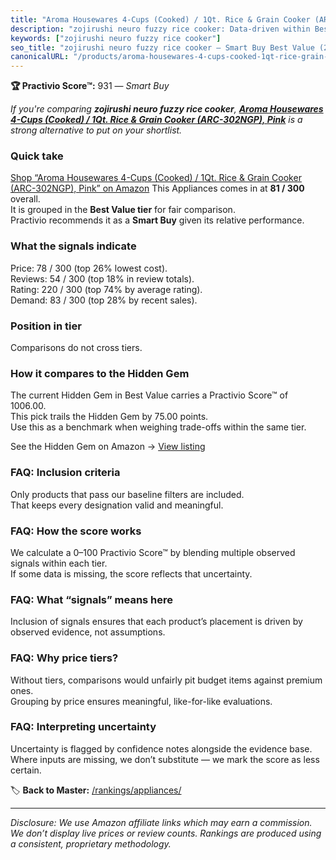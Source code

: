 ```yaml
---
title: "Aroma Housewares 4-Cups (Cooked) / 1Qt. Rice & Grain Cooker (ARC-302NGP), Pink"
description: "zojirushi neuro fuzzy rice cooker: Data-driven within Best Value ranking using the Practivio Score™. Positioned by quality, value, demand, findability, momentu…"
keywords: ["zojirushi neuro fuzzy rice cooker"]
seo_title: "zojirushi neuro fuzzy rice cooker — Smart Buy Best Value (2025)"
canonicalURL: "/products/aroma-housewares-4-cups-cooked-1qt-rice-grain-cooker-arc-302ngp-pink-B098BVDKYK/"
---
```


**🏆 Practivio Score™:** 931 — _Smart Buy_


*If you're comparing **zojirushi neuro fuzzy rice cooker**, **[Aroma Housewares 4-Cups (Cooked) / 1Qt. Rice & Grain Cooker (ARC-302NGP), Pink](https://www.amazon.com/dp/B098BVDKYK?tag=practivio-20)** is a strong alternative to put on your shortlist.*
### Quick take
[Shop “Aroma Housewares 4-Cups (Cooked) / 1Qt. Rice & Grain Cooker (ARC-302NGP), Pink” on Amazon](https://www.amazon.com/dp/B098BVDKYK?tag=practivio-20)
This Appliances comes in at **81 / 300** overall.  
It is grouped in the **Best Value tier** for fair comparison.  
Practivio recommends it as a **Smart Buy** given its relative performance.

### What the signals indicate
Price: 78 / 300 (top 26% lowest cost).  
Reviews: 54 / 300 (top 18% in review totals).  
Rating: 220 / 300 (top 74% by average rating).  
Demand: 83 / 300 (top 28% by recent sales).

### Position in tier
Comparisons do not cross tiers.

### How it compares to the Hidden Gem
The current Hidden Gem in Best Value carries a Practivio Score™ of 1006.00.  
This pick trails the Hidden Gem by 75.00 points.  
Use this as a benchmark when weighing trade-offs within the same tier.  

See the Hidden Gem on Amazon → [View listing](https://www.amazon.com/dp/B0764HS4SL?tag=practivio-20)

### FAQ: Inclusion criteria
Only products that pass our baseline filters are included.  
That keeps every designation valid and meaningful.

### FAQ: How the score works
We calculate a 0–100 Practivio Score™ by blending multiple observed signals within each tier.  
If some data is missing, the score reflects that uncertainty.

### FAQ: What “signals” means here
Inclusion of signals ensures that each product’s placement is driven by observed evidence, not assumptions.

### FAQ: Why price tiers?
Without tiers, comparisons would unfairly pit budget items against premium ones.  
Grouping by price ensures meaningful, like-for-like evaluations.

### FAQ: Interpreting uncertainty
Uncertainty is flagged by confidence notes alongside the evidence base.  
Where inputs are missing, we don’t substitute — we mark the score as less certain.


🏷️ **Back to Master:** [/rankings/appliances/](/rankings/appliances/)

---
_Disclosure: We use Amazon affiliate links which may earn a commission. We don’t display live prices or review counts. Rankings are produced using a consistent, proprietary methodology._
